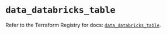# `data_databricks_table`

Refer to the Terraform Registry for docs: [`data_databricks_table`](https://registry.terraform.io/providers/databricks/databricks/1.83.0/docs/data-sources/table).
